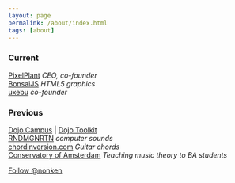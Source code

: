```yaml
---
layout: page
permalink: /about/index.html
tags: [about]
---
```


### Current

[PixelPlant](http://www.pixelplant.com/cm/non) *CEO, co-founder*  
[BonsaiJS](http://www.bonsaijs.org) *HTML5 graphics*  
[uxebu](http://uxebu.com) *co-founder*  

### Previous

[Dojo Campus](http://www.dojocampus.org) | [Dojo Toolkit](http://www.dojotoolkit.org)  
[RNDMGNRTN](http://www.rndmgnrtn.com) *computer sounds*  
[chordinversion.com](chordinversion.com)   *Guitar chords*  
[Conservatory of Amsterdam](http://cva.ahk.nl)  *Teaching music theory to BA students*  


<p style="text-indent:0;">
<a href="https://twitter.com/nonken" class="twitter-follow-button" data-show-count="false">Follow @nonken</a>
<script>!function(d,s,id){var js,fjs=d.getElementsByTagName(s)[0],p=/^http:/.test(d.location)?'http':'https';if(!d.getElementById(id)){js=d.createElement(s);js.id=id;js.src=p+'://platform.twitter.com/widgets.js';fjs.parentNode.insertBefore(js,fjs);}}(document, 'script', 'twitter-wjs');</script>
</p>
